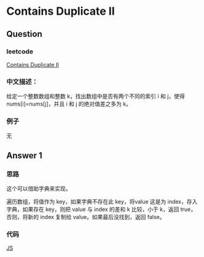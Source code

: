 # Contains Duplicate II

## Question

### leetcode

[Contains Duplicate II](https://leetcode.com/problems/contains-duplicate-ii/description/)

### 中文描述：

给定一个整数数组和整数 k，找出数组中是否有两个不同的索引 i 和 j，使得 nums[i]=nums[j]，并且 i 和 j 的绝对值差之多为 k。

### 例子

无

## Answer 1

### 思路

这个可以借助字典来实现。

遍历数组，将值作为 key，如果字典不存在此 key，将value 这是为 index，存入字典，如果存在 key，则把 value 与 index 的差和 k 比较，小于 k，返回 true，否则，将新的 index 复制给 value。如果最后没找到，返回 false。

### 代码

[JS](./main_01.js)
